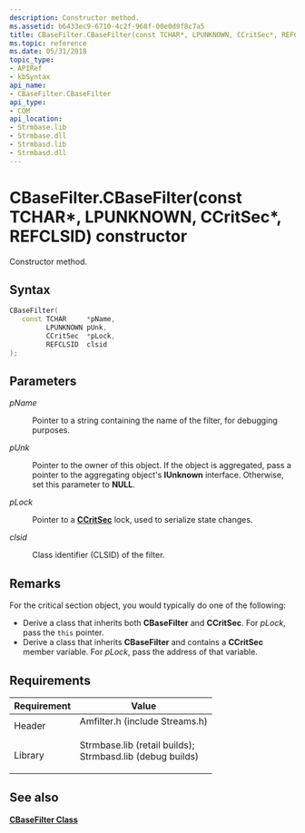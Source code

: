 ```yaml
---
description: Constructor method.
ms.assetid: b6433ec9-6710-4c2f-968f-00e0d9f8c7a5
title: CBaseFilter.CBaseFilter(const TCHAR*, LPUNKNOWN, CCritSec*, REFCLSID) constructor (Amfilter.h)
ms.topic: reference
ms.date: 05/31/2018
topic_type: 
- APIRef
- kbSyntax
api_name: 
- CBaseFilter.CBaseFilter
api_type: 
- COM
api_location: 
- Strmbase.lib
- Strmbase.dll
- Strmbasd.lib
- Strmbasd.dll
---
```


# CBaseFilter.CBaseFilter(const TCHAR\*, LPUNKNOWN, CCritSec\*, REFCLSID) constructor

Constructor method.

## Syntax


```C++
CBaseFilter(
   const TCHAR     *pName,
         LPUNKNOWN pUnk,
         CCritSec  *pLock,
         REFCLSID  clsid
);
```



## Parameters

<dl> <dt>

*pName* 
</dt> <dd>

Pointer to a string containing the name of the filter, for debugging purposes.

</dd> <dt>

*pUnk* 
</dt> <dd>

Pointer to the owner of this object. If the object is aggregated, pass a pointer to the aggregating object's **IUnknown** interface. Otherwise, set this parameter to **NULL**.

</dd> <dt>

*pLock* 
</dt> <dd>

Pointer to a [**CCritSec**](ccritsec.md) lock, used to serialize state changes.

</dd> <dt>

*clsid* 
</dt> <dd>

Class identifier (CLSID) of the filter.

</dd> </dl>

## Remarks

For the critical section object, you would typically do one of the following:

-   Derive a class that inherits both **CBaseFilter** and **CCritSec**. For *pLock*, pass the `this` pointer.
-   Derive a class that inherits **CBaseFilter** and contains a **CCritSec** member variable. For *pLock*, pass the address of that variable.

## Requirements



| Requirement | Value |
|--------------------|--------------------------------------------------------------------------------------------------------------------------------------------------------------------------------------------|
| Header<br/>  | <dl> <dt>Amfilter.h (include Streams.h)</dt> </dl>                                                                                  |
| Library<br/> | <dl> <dt>Strmbase.lib (retail builds); </dt> <dt>Strmbasd.lib (debug builds)</dt> </dl> |



## See also

<dl> <dt>

[**CBaseFilter Class**](cbasefilter.md)
</dt> </dl>

 

 




